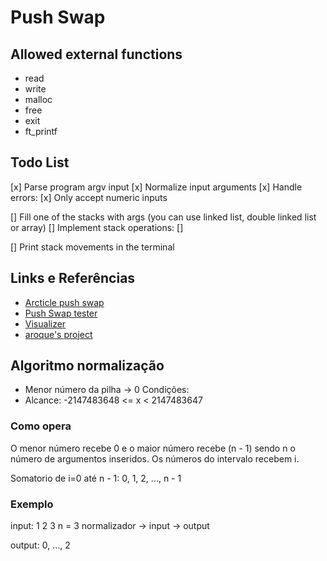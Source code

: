 # Push Swap

## Allowed external functions

- read
- write
- malloc
- free
- exit
- ft_printf

## Todo List

[x] Parse program argv input
[x] Normalize input arguments
[x] Handle errors:
    [x] Only accept numeric inputs

[] Fill one of the stacks with args (you can use linked list, double linked list or array)
[] Implement stack operations:
    []

[] Print stack movements in the terminal

## Links e Referências

- [Arcticle push swap](https://medium.com/@jamierobertdawson/push-swap-the-least-amount-of-moves-with-two-stacks-d1e76a71789a)
- [Push Swap tester](https://github.com/laisarena/push_swap_tester)
- [Visualizer](https://github.com/o-reo/push_swap_visualizer)
- [aroque's project](https://github.com/AdrianWR/push_swap)

## Algoritmo normalização

- Menor número da pilha -> 0
Condições:
- Alcance: -2147483648 <= x < 2147483647

### Como opera

O menor número recebe 0 e o maior número recebe (n - 1) sendo n o número de argumentos inseridos. Os números do intervalo recebem i.

Somatorio de i=0 até n - 1: 0, 1, 2, ..., n - 1

### Exemplo

input: 1 2 3
n = 3
normalizador -> input -> output

output: 0, ..., 2
